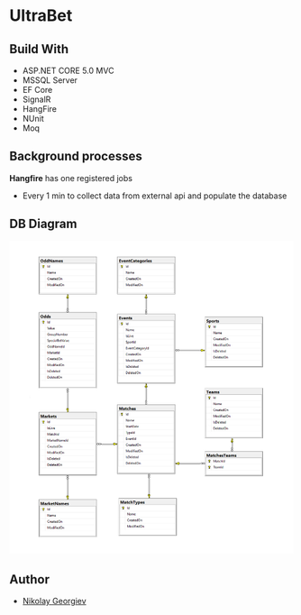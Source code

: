# UltraBet

## Build With

* ASP.NET CORE 5.0 MVC
* MSSQL Server
* EF Core
* SignalR
* HangFire
* NUnit
* Moq

## Background processes
**Hangfire** has one registered jobs
* Every 1 min to collect data from external api and populate the database

## DB Diagram

![Db diagram](https://github.com/nickolay-georgiev/UltraBet/blob/main/Web/UltraBet.Web/wwwroot/img/db.jpg)

## Author

- [Nikolay Georgiev](https://github.com/nickolay-georgiev)

